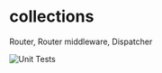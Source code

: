 # collections
Router, Router middleware, Dispatcher

![Unit Tests](https://github.com/xudid/router/actions/workflows/php.yml/badge.svg)

